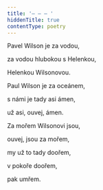 ```yaml
---
title: '– – – '
hiddenTitle: true
contentType: poetry
---
```


<section>

Pavel Wilson je za vodou,

za vodou hlubokou s Helenkou,

Helenkou Wilsonovou.

Paul Wilson je za oceánem,

s námi je tady asi ámen,

už asi, ouvej, ámen.

Za mořem Wilsonovi jsou,

ouvej, jsou za mořem,

my už to tady doořem,

v pokoře doořem,

pak umřem.

</section>

